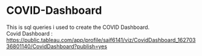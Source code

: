 # COVID-Dashboard

This is sql queries i used to create the COVID Dashboard.<br>
Covid Dashboard : https://public.tableau.com/app/profile/saif6141/viz/CovidDashboard_16270336801140/CovidDashboard?publish=yes



